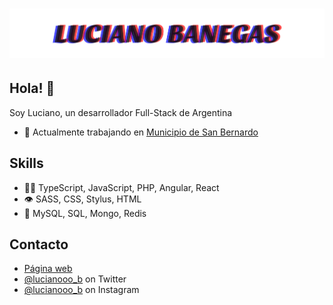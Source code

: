 <h1 align="center">
  <img src="https://raw.githubusercontent.com/lucianobanegas/lucianobanegas/main/LUCIANO%20BANEGAS.svg" alt="Luciano Banegas" />
</h1>

## Hola! 👋
Soy Luciano, un desarrollador Full-Stack de Argentina

- 🧭 Actualmente trabajando en <a href="https://sanbernardo.cf">Municipio de San Bernardo<a/>

## Skills
- 👨‍💻 TypeScript, JavaScript, PHP, Angular, React
- 👁️ SASS, CSS, Stylus, HTML
- 💽 MySQL, SQL, Mongo, Redis

## Contacto
- [Página web](https://lucianob.cf)
- [@lucianooo_b](https://twitter.com/lucianooo_b) on Twitter
- [@lucianooo_b](https://twitter.com/lucianooo_b) on Instagram
